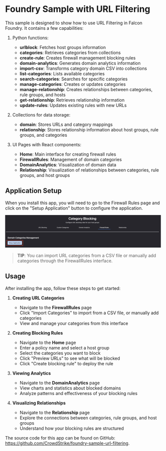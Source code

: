 # Foundry Sample with URL Filtering

This sample is designed to show how to use URL Filtering in Falcon Foundry. It contains a few capabilities:

1. Python functions:

   - **urlblock**: Fetches host groups information
   - **categories**: Retrieves categories from collections
   - **create-rule**: Creates firewall management blocking rules
   - **domain-analytics**: Generates domain analytics information
   - **import-csv**: Transforms category domain CSV into collections
   - **list-categories**: Lists available categories
   - **search-categories**: Searches for specific categories
   - **manage-categories**: Creates or updates categories
   - **manage-relationship**: Creates relationships between categories, rule groups, and hosts
   - **get-relationship**: Retrieves relationship information
   - **update-rules**: Updates existing rules with new URLs

2. Collections for data storage:
   - **domain**: Stores URLs and category mappings
   - **relationship**: Stores relationship information about host groups, rule groups, and categories

3. UI Pages with React components:
   - **Home**: Main interface for creating firewall rules
   - **FirewallRules**: Management of domain categories
   - **DomainAnalytics**: Visualization of domain data
   - **Relationship**: Visualization of relationships between categories, rule groups, and host groups

## Application Setup

When you install this app, you will need to go to the Firewall Rules page and click on the "Setup Application" button to configure the application.

![Setup Application](../images/Setup.png)

> **TIP**: You can import URL categories from a CSV file or manually add categories through the FirewallRules interface.

## Usage

After installing the app, follow these steps to get started:

1. **Creating URL Categories**
   - Navigate to the **FirewallRules** page
   - Click "Import Categories" to import from a CSV file, or manually add categories
   - View and manage your categories from this interface

2. **Creating Blocking Rules**
   - Navigate to the **Home** page
   - Enter a policy name and select a host group
   - Select the categories you want to block
   - Click "Preview URLs" to see what will be blocked
   - Click "Create blocking rule" to deploy the rule

3. **Viewing Analytics**
   - Navigate to the **DomainAnalytics** page
   - View charts and statistics about blocked domains
   - Analyze patterns and effectiveness of your blocking rules

4. **Visualizing Relationships**
   - Navigate to the **Relationship** page
   - Explore the connections between categories, rule groups, and host groups
   - Understand how your blocking rules are structured

The source code for this app can be found on GitHub: <https://github.com/CrowdStrike/foundry-sample-url-filtering>.
